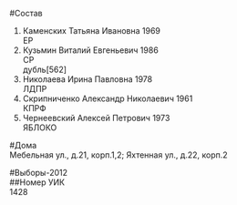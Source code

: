 #Состав  
1. Каменских Татьяна Ивановна 1969  
    ЕР  
2. Кузьмин Виталий Евгеньевич 1986  
    СР  
    дубль[562]  
3. Николаева Ирина Павловна 1978  
    ЛДПР  
4. Скрипниченко Александр Николаевич 1961  
    КПРФ  
5. Чернеевский Алексей Петрович 1973  
    ЯБЛОКО  
  
#Дома  
Мебельная ул., д.21, корп.1,2;  Яхтенная ул., д.22, корп.2  
  
#Выборы-2012  
##Номер УИК  
1428  
